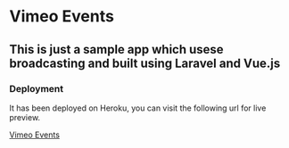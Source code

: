 # Vimeo Events

## This is just a sample app which usese broadcasting and built using Laravel and Vue.js

### Deployment

It has been deployed on Heroku, you can visit the following url for live preview.

[Vimeo Events](https://vimeo-events.herokuapp.com/)
